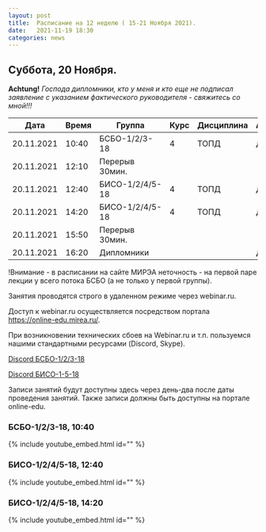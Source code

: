 ```yaml
---
layout: post
title:  Расписание на 12 неделю ( 15-21 Ноября 2021).
date:   2021-11-19 18:30
categories: news
---
```


## Суббота, 20 Ноября.

__Achtung!__ _Господа дипломники, кто у меня и кто еще не подписал заявление с указанием фактического руководителя - свяжитесь со мной!!!_

| Дата          | Время   | Группа        | Курс | Дисциплина  | Аудитория | Материалы |
| ------------- | ------- | ------------- | ---- | ----------- | --------- | --------- |
|20.11.2021     |10:40    |БСБО-1/2/3-18  |4     |ТОПД         |   Д       |Webinar.Ru, [Лаб.№3](https://colab.research.google.com/drive/1DBSBPXRSKd5zF_8YT1l0z3zFNd81ihfe?usp=sharing)|
|20.11.2021     |12:10    |Перерыв 30мин. |      |             |           |           |
|20.11.2021     |12:40    |БИСО-1/2/4/5-18|4     |ТОПД         |   Д       |Webinar.Ru, [Лаб.№3](https://colab.research.google.com/drive/1DBSBPXRSKd5zF_8YT1l0z3zFNd81ihfe?usp=sharing)|
|20.11.2021     |14:20    |БИСО-1/2/4/5-18|4     |ТОПД         |   Д       |Webinar.Ru, [Лаб.№3](https://colab.research.google.com/drive/1DBSBPXRSKd5zF_8YT1l0z3zFNd81ihfe?usp=sharing)|
|20.11.2021     |15:50    |Перерыв 30мин. |      |             |           |           |
|20.11.2021     |16:20    |Дипломники     |      |             |   Д       |[Discord](https://discord.gg/YvAWFmh2tz)|

!Внимание - в расписании на сайте МИРЭА неточность - на первой паре лекции у всего потока БСБО (а не только у первой группы).

Занятия проводятся строго в удаленном режиме через webinar.ru.

Доступ к webinar.ru осуществляется посредством портала https://online-edu.mirea.ru/.

При возникновении технических сбоев на Webinar.ru и т.п. пользуемся нашими стандартными ресурсами (Discord, Skype).

[Discord БСБО-1/2/3-18](https://discord.gg/7KEzUhANaa)

[Discord БИСО-1-5-18](https://discord.gg/XCDKPyKM4X)

Записи занятий будут доступны здесь через день-два после даты проведения занятий.
Также записи должны быть доступны на портале online-edu.

### БСБО-1/2/3-18,  10:40
{% include youtube_embed.html id="" %}

### БИСО-1/2/4/5-18,  12:40
{% include youtube_embed.html id="" %}

### БИСО-1/2/4/5-18,  14:20
{% include youtube_embed.html id="" %}

